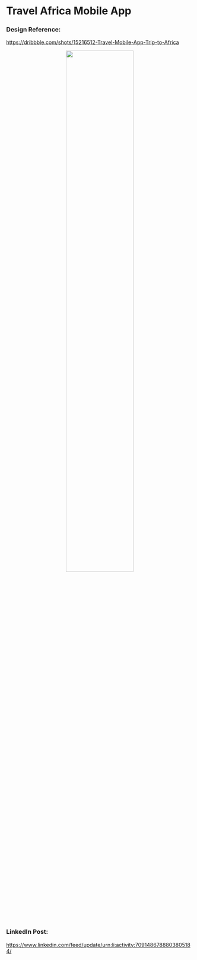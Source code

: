 # Travel Africa Mobile App

### Design Reference:

https://dribbble.com/shots/15216512-Travel-Mobile-App-Trip-to-Africa

<p align="center" width="50%">
    <img width="60%" src="https://github.com/ShahzainAhmed/TravelMobileApp/assets/59369881/0a2a0771-e4bd-45d9-8b69-2b40af699b81">
</p>

### LinkedIn Post:
https://www.linkedin.com/feed/update/urn:li:activity:7091486788803805184/
